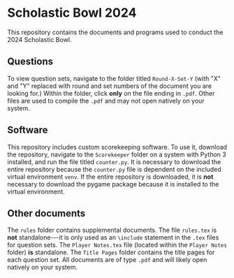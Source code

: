 # Scholastic Bowl 2024
This repository contains the documents and programs used to conduct the 2024 Scholastic Bowl.

## Questions
To view question sets, navigate to the folder titled `Round-X-Set-Y` (with "X" and "Y" replaced with round and set numbers of the document you are looking for.) Within the folder, click **only** on the file ending in `.pdf`. Other files are used to compile the `.pdf` and may not open natively on your system.

## Software
This repository includes custom scorekeeping software. To use it, download the repository, navigate to the `Scorekeeper` folder on a system with Python 3 installed, and run the file titled `counter.py`. It is necessary to download the entire repository because the `counter.py` file is dependent on the included virtual environment `venv`. If the entire repository is downloaded, it is **not** necessary to download the pygame package because it is installed to the virtual environment.

## Other documents
The `rules` folder contains supplemental documents. The file `rules.tex` is **not** standalone---it is only used as an `\include` statement in the `.tex` files for question sets. The `Player Notes.tex` file (located within the `Player Notes` folder) **is** standalone.
The `Title Pages` folder contains the title pages for each question set. All documents are of type `.pdf` and will likely open natively on your system.
